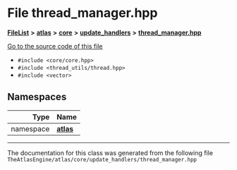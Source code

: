 

# File thread\_manager.hpp



[**FileList**](files.md) **>** [**atlas**](dir_1e6ffef027cfcf7ded3287660b505c9f.md) **>** [**core**](dir_ab5f97e7ae27ba905c508150b2df25d1.md) **>** [**update\_handlers**](dir_e4a875ec04a9822d1a20b5830cf2827b.md) **>** [**thread\_manager.hpp**](thread__manager_8hpp.md)

[Go to the source code of this file](thread__manager_8hpp_source.md)



* `#include <core/core.hpp>`
* `#include <thread_utils/thread.hpp>`
* `#include <vector>`













## Namespaces

| Type | Name |
| ---: | :--- |
| namespace | [**atlas**](namespaceatlas.md) <br> |





















































------------------------------
The documentation for this class was generated from the following file `TheAtlasEngine/atlas/core/update_handlers/thread_manager.hpp`

